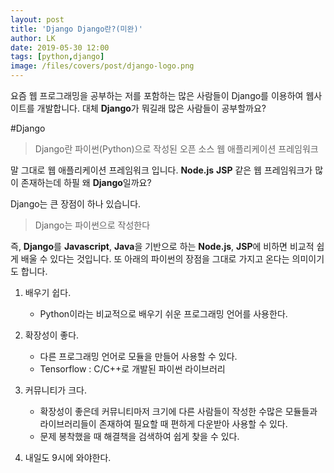 ```yaml
---
layout: post
title: 'Django Django란?(미완)'
author: LK
date: 2019-05-30 12:00
tags: [python,django]
image: /files/covers/post/django-logo.png
---
```


요즘 웹 프로그래밍을 공부하는 저를 포함하는 많은 사람들이 Django를 이용하여 웹사이트를 개발합니다.
대체 **Django**가 뭐길래 많은 사람들이 공부할까요?

#Django
> Django란 파이썬(Python)으로 작성된 오픈 소스 웹 애플리케이션 프레임워크

말 그대로 웹 애플리케이션 프레임워크 입니다.
**Node.js** **JSP** 같은 웹 프레임워크가 많이 존재하는데 하필 왜 **Django**일까요?

Django는 큰 장점이 하나 있습니다.
> Django는 파이썬으로 작성한다

즉, **Django**를 **Javascript**, **Java**을 기반으로 하는 **Node.js**, **JSP**에 비하면 비교적 쉽게 배울 수 있다는 것입니다.
또 아래의 파이썬의 장점을 그대로 가지고 온다는 의미이기도 합니다.
1. 배우기 쉽다.
   - Python이라는 비교적으로 배우기 쉬운 프로그래밍 언어를 사용한다.
2. 확장성이 좋다.
   - 다른 프로그래밍 언어로 모듈을 만들어 사용할 수 있다.
   - Tensorflow : C/C++로 개발된 파이썬 라이브러리
3. 커뮤니티가 크다.
   - 확장성이 좋은데 커뮤니티마저 크기에 다른 사람들이 작성한 수많은 모듈들과 라이브러리들이 존재하여 필요할 때 편하게 다운받아 사용할 수 있다.
   - 문제 봉착했을 때 해결책을 검색하여 쉽게 찾을 수 있다.

4. 내일도 9시에 와야한다.